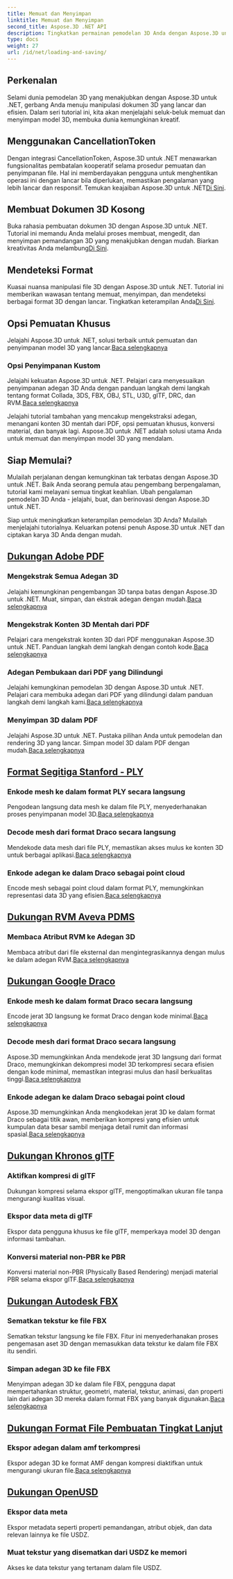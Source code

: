 ```yaml
---
title: Memuat dan Menyimpan
linktitle: Memuat dan Menyimpan
second_title: Aspose.3D .NET API
description: Tingkatkan permainan pemodelan 3D Anda dengan Aspose.3D untuk .NET! Kuasai teknik pemuatan dan penyimpanan yang efisien menggunakan CancellationToken. Jelajahi sekarang!
type: docs
weight: 27
url: /id/net/loading-and-saving/
---
```

## Perkenalan

Selami dunia pemodelan 3D yang menakjubkan dengan Aspose.3D untuk .NET, gerbang Anda menuju manipulasi dokumen 3D yang lancar dan efisien. Dalam seri tutorial ini, kita akan menjelajahi seluk-beluk memuat dan menyimpan model 3D, membuka dunia kemungkinan kreatif.

## Menggunakan CancellationToken

Dengan integrasi CancellationToken, Aspose.3D untuk .NET menawarkan fungsionalitas pembatalan kooperatif selama prosedur pemuatan dan penyimpanan file. Hal ini memberdayakan pengguna untuk menghentikan operasi ini dengan lancar bila diperlukan, memastikan pengalaman yang lebih lancar dan responsif. Temukan keajaiban Aspose.3D untuk .NET[Di Sini](./cancellation-token/).

## Membuat Dokumen 3D Kosong

 Buka rahasia pembuatan dokumen 3D dengan Aspose.3D untuk .NET. Tutorial ini memandu Anda melalui proses membuat, mengedit, dan menyimpan pemandangan 3D yang menakjubkan dengan mudah. Biarkan kreativitas Anda melambung[Di Sini](./create-empty-3d-document/).

## Mendeteksi Format

 Kuasai nuansa manipulasi file 3D dengan Aspose.3D untuk .NET. Tutorial ini memberikan wawasan tentang memuat, menyimpan, dan mendeteksi berbagai format 3D dengan lancar. Tingkatkan keterampilan Anda[Di Sini](./detect-format/).

## Opsi Pemuatan Khusus
 Jelajahi Aspose.3D untuk .NET, solusi terbaik untuk pemuatan dan penyimpanan model 3D yang lancar.[Baca selengkapnya](./custom-load-options/)

### Opsi Penyimpanan Kustom
Jelajahi kekuatan Aspose.3D untuk .NET. Pelajari cara menyesuaikan penyimpanan adegan 3D Anda dengan panduan langkah demi langkah tentang format Collada, 3DS, FBX, OBJ, STL, U3D, glTF, DRC, dan RVM.[Baca selengkapnya](./custom-save-options/)

Jelajahi tutorial tambahan yang mencakup mengekstraksi adegan, menangani konten 3D mentah dari PDF, opsi pemuatan khusus, konversi material, dan banyak lagi. Aspose.3D untuk .NET adalah solusi utama Anda untuk memuat dan menyimpan model 3D yang mendalam.

## Siap Memulai?

Mulailah perjalanan dengan kemungkinan tak terbatas dengan Aspose.3D untuk .NET. Baik Anda seorang pemula atau pengembang berpengalaman, tutorial kami melayani semua tingkat keahlian. Ubah pengalaman pemodelan 3D Anda - jelajahi, buat, dan berinovasi dengan Aspose.3D untuk .NET.

Siap untuk meningkatkan keterampilan pemodelan 3D Anda? Mulailah menjelajahi tutorialnya. Keluarkan potensi penuh Aspose.3D untuk .NET dan ciptakan karya 3D Anda dengan mudah.
## [Dukungan Adobe PDF](pdf)
### Mengekstrak Semua Adegan 3D
Jelajahi kemungkinan pengembangan 3D tanpa batas dengan Aspose.3D untuk .NET. Muat, simpan, dan ekstrak adegan dengan mudah.[Baca selengkapnya](./pdf/extract-all-3d-scenes/)
### Mengekstrak Konten 3D Mentah dari PDF
 Pelajari cara mengekstrak konten 3D dari PDF menggunakan Aspose.3D untuk .NET. Panduan langkah demi langkah dengan contoh kode.[Baca selengkapnya](./pdf/extract-raw-3d-contents/)
### Adegan Pembukaan dari PDF yang Dilindungi
 Jelajahi kemungkinan pemodelan 3D dengan Aspose.3D untuk .NET. Pelajari cara membuka adegan dari PDF yang dilindungi dalam panduan langkah demi langkah kami.[Baca selengkapnya](./pdf/open-scene-protected/)

### Menyimpan 3D dalam PDF
 Jelajahi Aspose.3D untuk .NET. Pustaka pilihan Anda untuk pemodelan dan rendering 3D yang lancar. Simpan model 3D dalam PDF dengan mudah.[Baca selengkapnya](./pdf/save-3d-in-pdf/)


## [Format Segitiga Stanford - PLY](ply)
### Enkode mesh ke dalam format PLY secara langsung
 Pengodean langsung data mesh ke dalam file PLY, menyederhanakan proses penyimpanan model 3D.[Baca selengkapnya](ply/encode-mesh)

### Decode mesh dari format Draco secara langsung
 Mendekode data mesh dari file PLY, memastikan akses mulus ke konten 3D untuk berbagai aplikasi.[Baca selengkapnya](ply/decode-mesh)
### Enkode adegan ke dalam Draco sebagai point cloud
Encode mesh sebagai point cloud dalam format PLY, memungkinkan representasi data 3D yang efisien.[Baca selengkapnya](ply/export-to-ply-point-cloud)


## [Dukungan RVM Aveva PDMS](rvm)

### Membaca Atribut RVM ke Adegan 3D
 Membaca atribut dari file eksternal dan mengintegrasikannya dengan mulus ke dalam adegan RVM.[Baca selengkapnya](./rvm/read-existing-attributes/)


## [Dukungan Google Draco](draco)
### Enkode mesh ke dalam format Draco secara langsung
 Encode jerat 3D langsung ke format Draco dengan kode minimal.[Baca selengkapnya](draco/encode-mesh)

### Decode mesh dari format Draco secara langsung
 Aspose.3D memungkinkan Anda mendekode jerat 3D langsung dari format Draco, memungkinkan dekompresi model 3D terkompresi secara efisien dengan kode minimal, memastikan integrasi mulus dan hasil berkualitas tinggi.[Baca selengkapnya](draco/decode-mesh)

### Enkode adegan ke dalam Draco sebagai point cloud
 Aspose.3D memungkinkan Anda mengkodekan jerat 3D ke dalam format Draco sebagai titik awan, memberikan kompresi yang efisien untuk kumpulan data besar sambil menjaga detail rumit dan informasi spasial.[Baca selengkapnya](draco/encode-scene-as-point-cloud)

## [Dukungan Khronos glTF](gltf)

### Aktifkan kompresi di glTF
Dukungan kompresi selama ekspor glTF, mengoptimalkan ukuran file tanpa mengurangi kualitas visual. 

### Ekspor data meta di glTF
Ekspor data pengguna khusus ke file glTF, memperkaya model 3D dengan informasi tambahan. 

### Konversi material non-PBR ke PBR
 Konversi material non-PBR (Physically Based Rendering) menjadi material PBR selama ekspor glTF.[Baca selengkapnya](./gltf/non-pbr-to-pbr-material-conversion)


## [Dukungan Autodesk FBX](fbx)
### Sematkan tekstur ke file FBX
Sematkan tekstur langsung ke file FBX. Fitur ini menyederhanakan proses pengemasan aset 3D dengan memasukkan data tekstur ke dalam file FBX itu sendiri.

### Simpan adegan 3D ke file FBX
 Menyimpan adegan 3D ke dalam file FBX, pengguna dapat mempertahankan struktur, geometri, material, tekstur, animasi, dan properti lain dari adegan 3D mereka dalam format FBX yang banyak digunakan.[Baca selengkapnya](fbx/save-3d-scene)

## [Dukungan Format File Pembuatan Tingkat Lanjut](amf)
### Ekspor adegan dalam amf terkompresi
 Ekspor adegan 3D ke format AMF dengan kompresi diaktifkan untuk mengurangi ukuran file.[Baca selengkapnya](./amf/export-scene-compressed-amf/)

## [Dukungan OpenUSD](usd)
### Ekspor data meta

Ekspor metadata seperti properti pemandangan, atribut objek, dan data relevan lainnya ke file USDZ.

### Muat tekstur yang disematkan dari USDZ ke memori

Akses ke data tekstur yang tertanam dalam file USDZ.